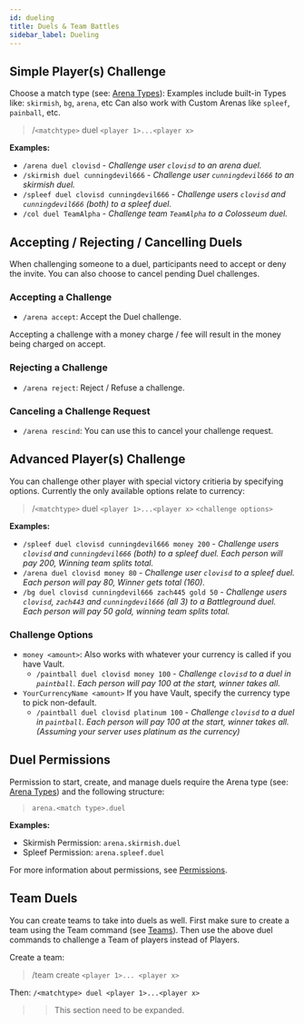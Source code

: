 ```yaml
---
id: dueling
title: Duels & Team Battles
sidebar_label: Dueling
---
```

## Simple Player(s) Challenge
Choose a match type (see: [Arena Types](https://docs.battleplugins.org/docs/ba/arenas#arena-types)):
Examples include built-in Types like: `skirmish`, `bg`, `arena`, etc
Can also work with Custom Arenas like `spleef`, `painball`, etc.

> /`<matchtype>` duel `<player 1>...<player x>`

**Examples:**
-   `/arena duel clovisd` - *Challenge user `clovisd` to an arena duel.*
-   `/skirmish duel cunningdevil666` - *Challenge user `cunningdevil666` to an skirmish duel.*
-   `/spleef duel clovisd cunningdevil666` - *Challenge users `clovisd` and `cunningdevil666` (both) to a spleef duel.*
-   `/col duel TeamAlpha` - *Challenge team `TeamAlpha` to a Colosseum duel.*

## Accepting / Rejecting / Cancelling Duels
When challenging someone to a duel, participants need to accept or deny the invite. You can also choose to cancel pending Duel challenges.

### Accepting a Challenge
-   `/arena accept`: Accept the Duel challenge.

Accepting a challenge with a money charge / fee will result in the money being charged on accept.

### Rejecting a Challenge
-   `/arena reject`: Reject / Refuse a challenge.

### Canceling a Challenge Request
-   `/arena rescind`: You can use this to cancel your challenge request.

## Advanced Player(s) Challenge
You can challenge other player with special victory critieria by specifying options. Currently the only available options relate to currency:

> /`<matchtype>` duel `<player 1>...<player x>` `<challenge options>`

**Examples:**
-   `/spleef duel clovisd cunningdevil666 money 200` - *Challenge users `clovisd` and `cunningdevil666` (both) to a spleef duel. Each person will pay 200, Winning team splits total.*
-   `/arena duel clovisd money 80` - *Challenge user `clovisd` to a spleef duel. Each person will pay 80, Winner gets total (160).*
-   `/bg duel clovisd cunningdevil666 zach445 gold 50` - *Challenge users `clovisd`, `zach443` and `cunningdevil666` (all 3) to a Battleground duel. Each person will pay 50 gold, winning team splits total.*

### Challenge Options
-   `money <amount>`: Also works with whatever your currency is called if you have Vault.
    -  `/paintball duel clovisd money 100` - *Challenge `clovisd` to a duel in `paintball`. Each person will pay 100 at the start, winner takes all.*
-   `YourCurrencyName <amount>` If you have Vault, specify the currency type to pick non-default.
    -  `/paintball duel clovisd platinum 100` - *Challenge `clovisd` to a duel in `paintball`. Each person will pay 100 at the start, winner takes all. (Assuming your server uses platinum as the currency)*

## Duel Permissions
Permission to start, create, and manage duels require the Arena type (see: [Arena Types](https://docs.battleplugins.org/docs/ba/arenas#arena-types)) and the following structure:
> `arena.<match type>.duel`

**Examples:**
-   Skirmish Permission: `arena.skirmish.duel`
-   Spleef Permission: `arena.spleef.duel`

For more information about permissions, see [Permissions](ba/permissions.md).

## Team Duels
You can create teams to take into duels as well. First make sure to create a team using the Team command (see [Teams](ba/teams.md)). Then use the above duel commands to challenge a Team of players instead of Players.

Create a team:
> /team create `<player 1>... <player x>`

Then: `/<matchtype> duel <player 1>...<player x>`

>> This section need to be expanded.
